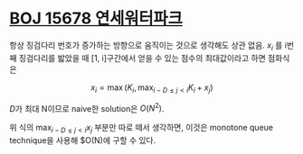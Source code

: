 # [BOJ 15678 연세워터파크](https://www.acmicpc.net/problem/15678)
<!--tags: deque, deque dp, dp, ds, priority queue, segtree-->

항상 징검다리 번호가 증가하는 방향으로 움직이는 것으로 생각해도 상관 없음.
$x_i$ 를 i번째 징검다리를 밟았을 때 [1, i]구간에서 얻을 수 있는 점수의
최대값이라고 하면 점화식은

$$
    x_i = \max{\left( K_i, \max_{i-D \le j < i}{K_i + x_j} \right)}
$$

$D$가 최대 N이므로 naive한 solution은 $O(N^2)$. 

위 식의 $\max_{i-D \le j < i}{x_j}$ 부분만 따로 떼서 생각하면, 이것은 monotone
queue technique을 사용해 $O(N)에 구할 수 있다.
